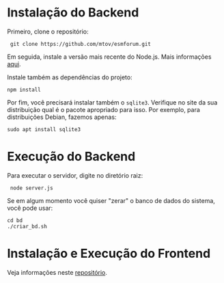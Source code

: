 # Instalação do Backend

Primeiro, clone o repositório:

``` git clone https://github.com/mtov/esmforum.git```

Em seguida, instale a versão mais recente do Node.js. Mais informações [aqui](https://nodejs.org/en/download).

Instale também as dependências do projeto:

```console
npm install 
```
Por fim, você precisará instalar também o ```sqlite3```. Verifique no site da sua distribuição qual é o pacote apropriado para isso. Por exemplo, para distribuições Debian, fazemos apenas:

```console
sudo apt install sqlite3
```

# Execução do Backend

Para executar o servidor, digite no diretório raiz:

``` node server.js```

Se em algum momento você quiser "zerar" o banco de dados do sistema, você pode usar:

```
cd bd
./criar_bd.sh
```

# Instalação e Execução do Frontend

Veja informações neste [repositório](https://github.com/mtov/esmforum-react).
